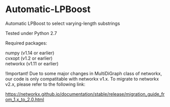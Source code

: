 # Automatic-LPBoost
Automatic LPBoost to select varying-length substrings

Tested under Python 2.7

Required packages:

numpy (v1.14 or earlier)\
cvxopt (v1.2 or earlier)\
networkx (v1.11 or earlier)

!Important! Due to some major changes in MultiDiGraph class of networkx, our code is only compatitable with networkx v1.x. To migrate to networkx v2.x, please refer to the following link:

https://networkx.github.io/documentation/stable/release/migration_guide_from_1.x_to_2.0.html
